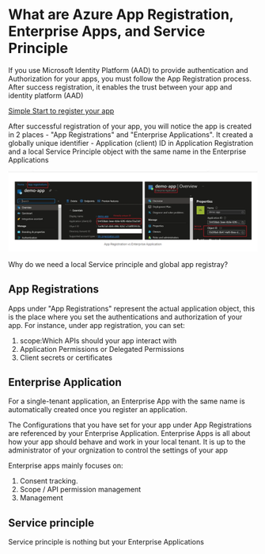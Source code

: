 # What are Azure App Registration, Enterprise Apps, and Service Principle

If you use Microsoft Identity Platform (AAD) to provide authentication and Authorization for your apps, you must follow the App Registration process. After success registration, it enables the trust between your app and identity platform (AAD)

[Simple Start to register your app](https://learn.microsoft.com/en-us/entra/identity-platform/quickstart-register-app?tab=certificate&tabs=certificate)

After successful registration of your app, you will notice the app is created in 2 places - "App Registrations" and "Enterprise Applications". It created a globally unique identifier - Application (client) ID in Application Registration and a local Service Principle object with the same name in the Enterprise Applications

![](../imgs/app_reg.png)

Why do we need a local Service principle and global app registray? 

## App Registrations

Apps under "App Registrations" represent the actual application object, this is the place where you set the authentications and authorization of your app. For instance, under app registration, you can set:

1. scope:Which APIs should your app interact with
2. Application Permissions or Delegated Permissions
3. Client secrets or certificates


## Enterprise Application

For a single-tenant application, an Enterprise App with the same name is automatically created once you register an application.

The Configurations that you have set for your app under App Registrations are referenced by your Enterprise Application. Enterprise Apps is all about how your app should behave and work in your local tenant. It is up to the administrator of your orgnization to control the settings of your app 

Enterprise apps mainly focuses on:

1. Consent tracking.
2. Scope / API permission management 
3. Management

## Service principle

Service principle is nothing but your Enterprise Applications